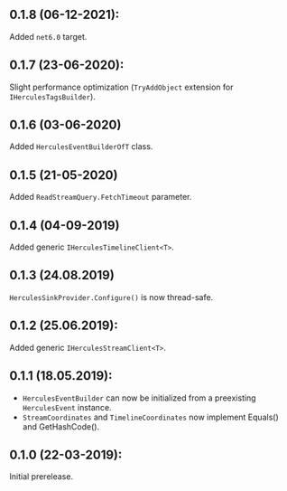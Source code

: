 ## 0.1.8 (06-12-2021):

Added `net6.0` target.

## 0.1.7 (23-06-2020):

Slight performance optimization (`TryAddObject` extension for `IHerculesTagsBuilder`).

## 0.1.6 (03-06-2020)

Added `HerculesEventBuilderOfT` class.

## 0.1.5 (21-05-2020)

Added `ReadStreamQuery.FetchTimeout` parameter.

## 0.1.4 (04-09-2019)

Added generic `IHerculesTimelineClient<T>`.

## 0.1.3 (24.08.2019)

`HerculesSinkProvider.Configure()` is now thread-safe.

## 0.1.2 (25.06.2019):

Added generic `IHerculesStreamClient<T>`.

## 0.1.1 (18.05.2019):

* `HerculesEventBuilder` can now be initialized from a preexisting `HerculesEvent` instance.
* `StreamCoordinates` and `TimelineCoordinates` now implement Equals() and GetHashCode().

## 0.1.0 (22-03-2019): 

Initial prerelease.
